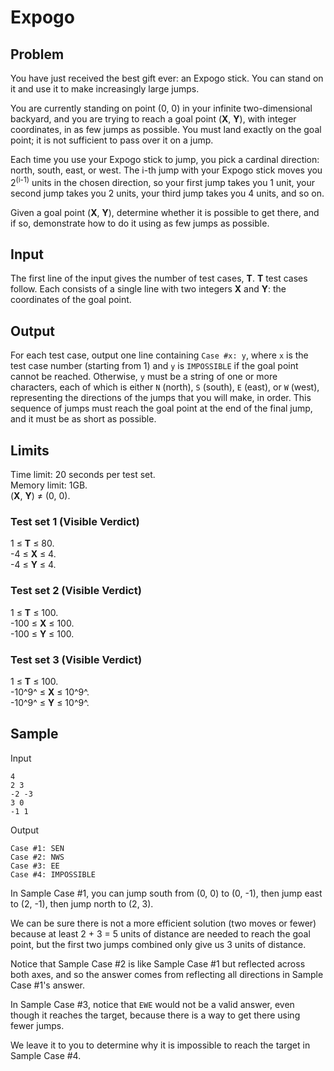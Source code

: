# Expogo

## Problem

You have just received the best gift ever: an Expogo stick. You can stand on it and use it to make increasingly large jumps.

You are currently standing on point (0, 0) in your infinite two-dimensional backyard, and you are trying to reach a goal point (**X**, **Y**), with integer coordinates, in as few jumps as possible. You must land exactly on the goal point; it is not sufficient to pass over it on a jump.

Each time you use your Expogo stick to jump, you pick a cardinal direction: north, south, east, or west. The i-th jump with your Expogo stick moves you 2<sup>(i-1)</sup> units in the chosen direction, so your first jump takes you 1 unit, your second jump takes you 2 units, your third jump takes you 4 units, and so on.

Given a goal point (**X**, **Y**), determine whether it is possible to get there, and if so, demonstrate how to do it using as few jumps as possible.

## Input

The first line of the input gives the number of test cases, **T**. **T** test cases follow. Each consists of a single line with two integers **X** and **Y**: the coordinates of the goal point.

## Output

For each test case, output one line containing `Case #x: y`, where `x` is the test case number (starting from 1) and `y` is `IMPOSSIBLE` if the goal point cannot be reached. Otherwise, `y` must be a string of one or more characters, each of which is either `N` (north), `S` (south), `E` (east), or `W` (west), representing the directions of the jumps that you will make, in order. This sequence of jumps must reach the goal point at the end of the final jump, and it must be as short as possible.

## Limits

Time limit: 20 seconds per test set.\
Memory limit: 1GB.\
(**X**, **Y**) ≠ (0, 0).

### Test set 1 (Visible Verdict)

1 ≤ **T** ≤ 80.\
-4 ≤ **X** ≤ 4.\
-4 ≤ **Y** ≤ 4.

### Test set 2 (Visible Verdict)

1 ≤ **T** ≤ 100.\
-100 ≤ **X** ≤ 100.\
-100 ≤ **Y** ≤ 100.

### Test set 3 (Visible Verdict)

1 ≤ **T** ≤ 100.\
-10^9^ ≤ **X** ≤ 10^9^.\
-10^9^ ≤ **Y** ≤ 10^9^.

## Sample

Input
```
4
2 3
-2 -3
3 0
-1 1
```
Output
```
Case #1: SEN
Case #2: NWS
Case #3: EE
Case #4: IMPOSSIBLE
```

In Sample Case #1, you can jump south from (0, 0) to (0, -1), then jump east to (2, -1), then jump north to (2, 3).

We can be sure there is not a more efficient solution (two moves or fewer) because at least 2 + 3 = 5 units of distance are needed to reach the goal point, but the first two jumps combined only give us 3 units of distance.

Notice that Sample Case #2 is like Sample Case #1 but reflected across both axes, and so the answer comes from reflecting all directions in Sample Case #1's answer.

In Sample Case #3, notice that `EWE` would not be a valid answer, even though it reaches the target, because there is a way to get there using fewer jumps.

We leave it to you to determine why it is impossible to reach the target in Sample Case #4.